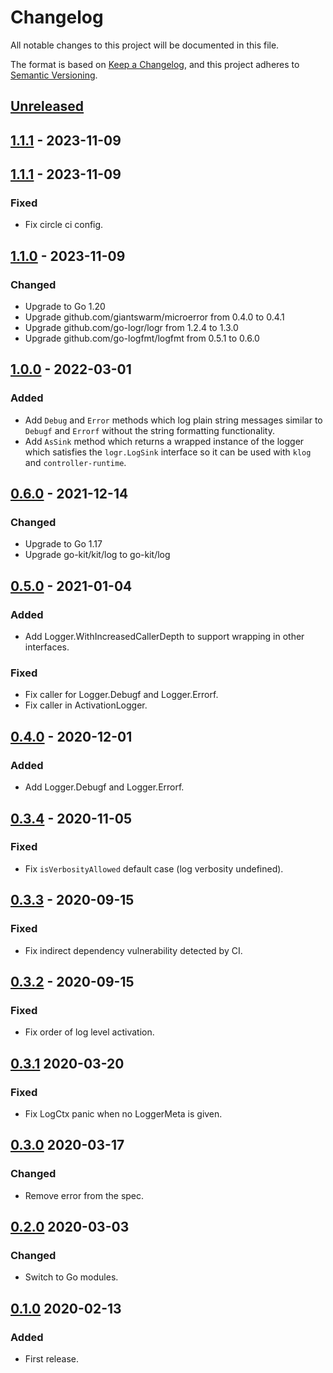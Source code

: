# Changelog

All notable changes to this project will be documented in this file.

The format is based on [Keep a Changelog](https://keepachangelog.com/en/1.0.0/),
and this project adheres to [Semantic Versioning](https://semver.org/spec/v2.0.0.html).

## [Unreleased]

## [1.1.1] - 2023-11-09

## [1.1.1] - 2023-11-09

### Fixed

- Fix circle ci config.

## [1.1.0] - 2023-11-09

### Changed

- Upgrade to Go 1.20
- Upgrade github.com/giantswarm/microerror from 0.4.0 to 0.4.1
- Upgrade github.com/go-logr/logr from 1.2.4 to 1.3.0
- Upgrade github.com/go-logfmt/logfmt from 0.5.1 to 0.6.0

## [1.0.0] - 2022-03-01

### Added

- Add `Debug` and `Error` methods which log plain string messages similar
  to `Debugf` and `Errorf` without the string formatting functionality.
- Add `AsSink` method which returns a wrapped instance of the logger which
  satisfies the `logr.LogSink` interface so it can be used with `klog` and
  `controller-runtime`.

## [0.6.0] - 2021-12-14

### Changed

- Upgrade to Go 1.17
- Upgrade go-kit/kit/log to go-kit/log

## [0.5.0] - 2021-01-04

### Added

- Add Logger.WithIncreasedCallerDepth to support wrapping in other interfaces.

### Fixed

- Fix caller for Logger.Debugf and Logger.Errorf.
- Fix caller in ActivationLogger.

## [0.4.0] - 2020-12-01

### Added

- Add Logger.Debugf and Logger.Errorf.

## [0.3.4] - 2020-11-05

### Fixed

- Fix `isVerbosityAllowed` default case (log verbosity undefined).

## [0.3.3] - 2020-09-15

### Fixed

- Fix indirect dependency vulnerability detected by CI.

## [0.3.2] - 2020-09-15

### Fixed

- Fix order of log level activation.

## [0.3.1] 2020-03-20

### Fixed

- Fix LogCtx panic when no LoggerMeta is given.

## [0.3.0] 2020-03-17

### Changed

- Remove error from the spec.

## [0.2.0] 2020-03-03

### Changed

- Switch to Go modules.

## [0.1.0] 2020-02-13

### Added

- First release.

[Unreleased]: https://github.com/giantswarm/micrologger/compare/v1.1.1...HEAD
[1.1.1]: https://github.com/giantswarm/micrologger/compare/v1.1.1...v1.1.1
[1.1.1]: https://github.com/giantswarm/micrologger/compare/v1.1.0...v1.1.1
[1.1.0]: https://github.com/giantswarm/micrologger/compare/v1.0.0...v1.1.0
[1.0.0]: https://github.com/giantswarm/micrologger/compare/v0.6.0...v1.0.0
[0.6.0]: https://github.com/giantswarm/micrologger/compare/v0.5.0...v0.6.0
[0.5.0]: https://github.com/giantswarm/micrologger/compare/v0.4.0...v0.5.0
[0.4.0]: https://github.com/giantswarm/micrologger/compare/v0.3.4...v0.4.0
[0.3.4]: https://github.com/giantswarm/micrologger/compare/v0.3.3...v0.3.4
[0.3.3]: https://github.com/giantswarm/micrologger/compare/v0.3.2...v0.3.3
[0.3.2]: https://github.com/giantswarm/micrologger/compare/v0.3.1...v0.3.2
[0.3.1]: https://github.com/giantswarm/micrologger/compare/v0.3.0...v0.3.1
[0.3.0]: https://github.com/giantswarm/micrologger/compare/v0.2.0...v0.3.0
[0.2.0]: https://github.com/giantswarm/micrologger/compare/v0.1.0...v0.2.0

[0.1.0]: https://github.com/giantswarm/micrologger/releases/tag/v0.1.0
